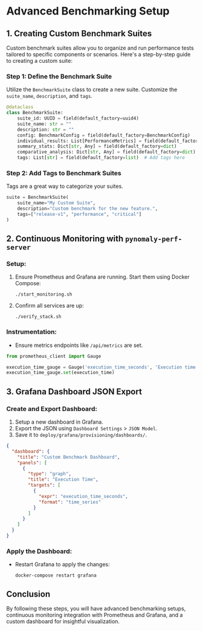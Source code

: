 # Advanced Benchmarking Setup

## 1. Creating Custom Benchmark Suites

Custom benchmark suites allow you to organize and run performance tests tailored to specific components or scenarios. Here's a step-by-step guide to creating a custom suite:

### Step 1: Define the Benchmark Suite

Utilize the `BenchmarkSuite` class to create a new suite. Customize the `suite_name`, `description`, and `tags`.

```python
@dataclass
class BenchmarkSuite:
    suite_id: UUID = field(default_factory=uuid4)
    suite_name: str = ""
    description: str = ""
    config: BenchmarkConfig = field(default_factory=BenchmarkConfig)
    individual_results: List[PerformanceMetrics] = field(default_factory=list)
    summary_stats: Dict[str, Any] = field(default_factory=dict)
    comparative_analysis: Dict[str, Any] = field(default_factory=dict)
    tags: List[str] = field(default_factory=list)  # Add tags here
```

### Step 2: Add Tags to Benchmark Suites

Tags are a great way to categorize your suites.

```python
suite = BenchmarkSuite(
    suite_name="My Custom Suite",
    description="Custom benchmark for the new feature.",
    tags=["release-v1", "performance", "critical"]
)
```

## 2. Continuous Monitoring with `pynomaly-perf-server`

### Setup:
1. Ensure Prometheus and Grafana are running. Start them using Docker Compose:
   ```shell
   ./start_monitoring.sh
   ```

2. Confirm all services are up:
   ```shell
   ./verify_stack.sh
   ```

### Instrumentation:
- Ensure metrics endpoints like `/api/metrics` are set.

```python
from prometheus_client import Gauge

execution_time_gauge = Gauge('execution_time_seconds', 'Execution time of benchmark suite')
execution_time_gauge.set(execution_time)
```

## 3. Grafana Dashboard JSON Export

### Create and Export Dashboard:
1. Setup a new dashboard in Grafana.
2. Export the JSON using `Dashboard Settings` > `JSON Model`.
3. Save it to `deploy/grafana/provisioning/dashboards/`.

```json
{
  "dashboard": {
    "title": "Custom Benchmark Dashboard",
    "panels": [
      {
        "type": "graph",
        "title": "Execution Time",
        "targets": [
          {
            "expr": "execution_time_seconds",
            "format": "time_series"
          }
        ]
      }
    ]
  }
}
```

### Apply the Dashboard:
- Restart Grafana to apply the changes:
  ```shell
  docker-compose restart grafana
  ```

## Conclusion

By following these steps, you will have advanced benchmarking setups, continuous monitoring integration with Prometheus and Grafana, and a custom dashboard for insightful visualization.
